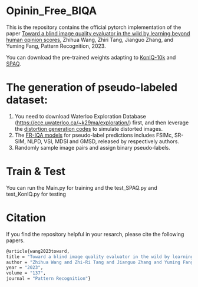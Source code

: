 # Opinin_Free_BIQA
This is the repository contains the official pytorch implementation of the paper [Toward a blind image quality evaluator in the wild by learning beyond human opinion scores](https://www.sciencedirect.com/science/article/pii/S0031320322007750), Zhihua Wang, Zhiri Tang, Jianguo Zhang, and Yuming Fang, Pattern Recognition, 2023.

You can download the pre-trained weights adapting to [KonIQ-10k](https://drive.google.com/drive/folders/1KIIwMplZbWSZzmtMlTjCHGaYmM0th8ay?usp=sharing) and [SPAQ](https://drive.google.com/drive/folders/1KIIwMplZbWSZzmtMlTjCHGaYmM0th8ay?usp=sharing).

# The generation of pseudo-labeled dataset:
1. You need to download Waterloo Exploration Database (https://ece.uwaterloo.ca/~k29ma/exploration/) first, and then leverage the [distortion generation codes](https://github.com/wangzhihua520/OF_BIQA/tree/main/imgs_generator_and_pseudo_labels) to simulate distorted images.
2. The [FR-IQA models](https://github.com/wangzhihua520/OF_BIQA/tree/main/FR-IQAs) for pseudo-label predictions includes FSIMc, SR-SIM, NLPD, VSI, MDSI and GMSD, released by respectively authors.
3. Randomly sample image pairs and assign binary pseudo-labels.

# Train & Test
You can run the Main.py for training and the test_SPAQ.py and test_KonIQ.py for testing

# Citation
If you find the repository helpful in your resarch, please cite the following papers.
```sh
@article{wang2023toward,
title = "Toward a blind image quality evaluator in the wild by learning beyond human opinion scores", 
author = "Zhihua Wang and Zhi-Ri Tang and Jianguo Zhang and Yuming Fang",  
year = "2023",  
volume = "137",  
journal = "Pattern Recognition"}





